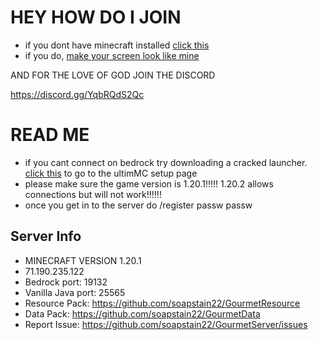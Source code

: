 # HEY HOW DO I JOIN
- if you dont have minecraft installed [click this](https://github.com/UltimMC/Launcher#how-to-install-and-use)
- if you do, [make your screen look like mine](https://github.com/soapstain22/GourmetServer/wiki/HOW-TO-CONNECT%3F#make-your-screen-look-like-mine)

AND FOR THE LOVE OF GOD JOIN THE DISCORD

https://discord.gg/YqbRQdS2Qc


# READ ME
- if you cant connect on bedrock try downloading a cracked launcher. [click this](https://github.com/UltimMC/Launcher#how-to-install-and-use) to go to the ultimMC setup page
- please make sure the game version is 1.20.1!!!!! 1.20.2 allows connections but will not work!!!!!!
- once you get in to the server do /register passw passw 
  

## Server Info
- MINECRAFT VERSION 1.20.1
- 71.190.235.122 
- Bedrock port: 19132
- Vanilla Java port: 25565
- Resource Pack: https://github.com/soapstain22/GourmetResource
- Data Pack: https://github.com/soapstain22/GourmetData
- Report Issue: https://github.com/soapstain22/GourmetServer/issues
